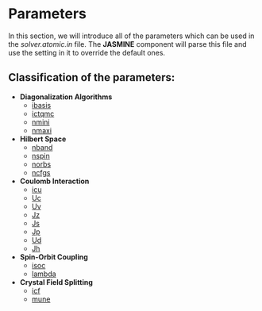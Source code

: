 # Parameters

In this section, we will introduce all of the parameters which can be used in the *solver.atomic.in* file. The **JASMINE** component will parse this file and use the setting in it to override the default ones.

## Classification of the parameters:

* **Diagonalization Algorithms**
    * [ibasis](p_ibasis.md)
    * [ictqmc](p_ictqmc.md)
    * [nmini](p_nmini.md)
    * [nmaxi](p_nmaxi.md)
* **Hilbert Space**
    * [nband](p_nband.md)
    * [nspin](p_nspin.md)
    * [norbs](p_norbs.md)
    * [ncfgs](p_ncfgs.md)
* **Coulomb Interaction**
    * [icu](p_icu.md)
    * [Uc](p_uc.md)
    * [Uv](p_uv.md)
    * [Jz](p_jz.md)
    * [Js](p_js.md)
    * [Jp](p_jp.md)
    * [Ud](p_ud.md)
    * [Jh](p_jh.md)
* **Spin-Orbit Coupling**
    * [isoc](p_isoc.md)
    * [lambda](p_lambda.md)
* **Crystal Field Splitting**
    * [icf](p_icf.md)
    * [mune](p_mune.md)
